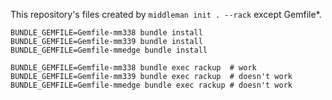 This repository's files created by `middleman init . --rack` except Gemfile*.

    BUNDLE_GEMFILE=Gemfile-mm338 bundle install
    BUNDLE_GEMFILE=Gemfile-mm339 bundle install
    BUNDLE_GEMFILE=Gemfile-mmedge bundle install

    BUNDLE_GEMFILE=Gemfile-mm338 bundle exec rackup  # work
    BUNDLE_GEMFILE=Gemfile-mm339 bundle exec rackup  # doesn't work
    BUNDLE_GEMFILE=Gemfile-mmedge bundle exec rackup # doesn't work
